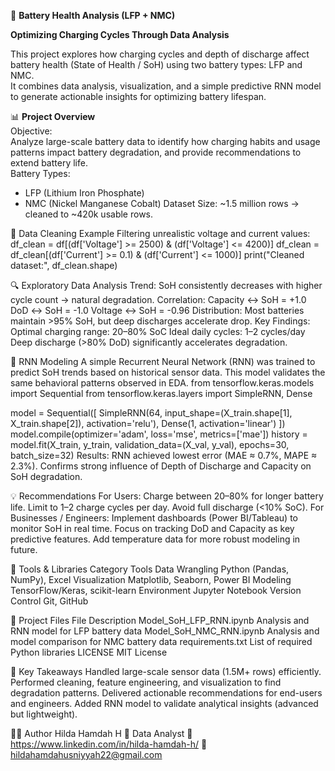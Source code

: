 🔋 **Battery Health Analysis (LFP + NMC)**

**Optimizing Charging Cycles Through Data Analysis**

This project explores how charging cycles and depth of discharge affect battery health (State of Health / SoH) using two battery types: LFP and NMC.  
It combines data analysis, visualization, and a simple predictive RNN model to generate actionable insights for optimizing battery lifespan.

📊 **Project Overview**  
Objective:  
Analyze large-scale battery data to identify how charging habits and usage patterns impact battery degradation, and provide recommendations to extend battery life.  
Battery Types:  
- LFP (Lithium Iron Phosphate)
- NMC (Nickel Manganese Cobalt)
Dataset Size: ~1.5 million rows → cleaned to ~420k usable rows.

🧹 Data Cleaning Example
Filtering unrealistic voltage and current values:
df_clean = df[(df['Voltage'] >= 2500) & (df['Voltage'] <= 4200)]
df_clean = df_clean[(df['Current'] >= 0.1) & (df['Current'] <= 1000)]
print("Cleaned dataset:", df_clean.shape)

🔍 Exploratory Data Analysis
Trend: SoH consistently decreases with higher cycle count → natural degradation.
Correlation:
Capacity ↔ SoH = +1.0
DoD ↔ SoH = -1.0
Voltage ↔ SoH = -0.96
Distribution: Most batteries maintain >95% SoH, but deep discharges accelerate drop.
Key Findings:
Optimal charging range: 20–80% SoC
Ideal daily cycles: 1–2 cycles/day
Deep discharge (>80% DoD) significantly accelerates degradation.

🧠 RNN Modeling
A simple Recurrent Neural Network (RNN) was trained to predict SoH trends based on historical sensor data.
This model validates the same behavioral patterns observed in EDA.
from tensorflow.keras.models import Sequential
from tensorflow.keras.layers import SimpleRNN, Dense

model = Sequential([
    SimpleRNN(64, input_shape=(X_train.shape[1], X_train.shape[2]), activation='relu'),
    Dense(1, activation='linear')
])
model.compile(optimizer='adam', loss='mse', metrics=['mae'])
history = model.fit(X_train, y_train, validation_data=(X_val, y_val),
                    epochs=30, batch_size=32)
Results:
RNN achieved lowest error (MAE ≈ 0.7%, MAPE ≈ 2.3%).
Confirms strong influence of Depth of Discharge and Capacity on SoH degradation.

💡 Recommendations
For Users:
Charge between 20–80% for longer battery life.
Limit to 1–2 charge cycles per day.
Avoid full discharge (<10% SoC).
For Businesses / Engineers:
Implement dashboards (Power BI/Tableau) to monitor SoH in real time.
Focus on tracking DoD and Capacity as key predictive features.
Add temperature data for more robust modeling in future.

🧰 Tools & Libraries
Category	Tools
Data Wrangling	Python (Pandas, NumPy), Excel
Visualization	Matplotlib, Seaborn, Power BI
Modeling	TensorFlow/Keras, scikit-learn
Environment	Jupyter Notebook
Version Control	Git, GitHub

📂 Project Files
File	Description
Model_SoH_LFP_RNN.ipynb	Analysis and RNN model for LFP battery data
Model_SoH_NMC_RNN.ipynb	Analysis and model comparison for NMC battery data
requirements.txt	List of required Python libraries
LICENSE	MIT License

🧾 Key Takeaways
Handled large-scale sensor data (1.5M+ rows) efficiently.
Performed cleaning, feature engineering, and visualization to find degradation patterns.
Delivered actionable recommendations for end-users and engineers.
Added RNN model to validate analytical insights (advanced but lightweight).

👩‍💻 Author
Hilda Hamdah H
📍 Data Analyst
🔗 https://www.linkedin.com/in/hilda-hamdah-h/
📧 hildahamdahusniyyah22@gmail.com

